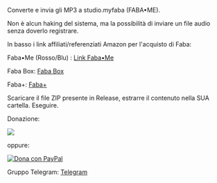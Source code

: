 Converte e invia gli MP3 a studio.myfaba (FABA•ME).

Non è alcun haking del sistema, ma la possibilità di inviare un file audio senza doverlo registrare.

In basso i link affiliati/referenziati Amazon per l'acquisto di Faba:

Faba•Me (Rosso/Blu) : [Link Faba•Me](https://amzn.to/3ReZnCJ)

Faba Box: [Faba Box](https://amzn.to/3FDOR5x)

Faba+: [Faba+](https://amzn.to/3FDOR5x)

Scaricare il file ZIP presente in Release, estrarre il contenuto nella SUA cartella. Eseguire.

Donazione:

<a href="https://www.buymeacoffee.com/salcolantop"><img src="https://img.buymeacoffee.com/button-api/?text=Comprami un caffè&emoji=☕&slug=salcolantop&button_colour=5F7FFF&font_colour=ffffff&font_family=Cookie&outline_colour=000000&coffee_colour=FFDD00" /></a>

oppure:

<a href="https://www.paypal.com/donate/?hosted_button_id=E7RMUVXCP6SCS" target="_blank">
    <img src="https://www.paypalobjects.com/en_US/i/btn/btn_donate_LG.gif" alt="Dona con PayPal">
</a>




Gruppo Telegram: [Telegram](https://t.me/fabaitaliaunofficial)
